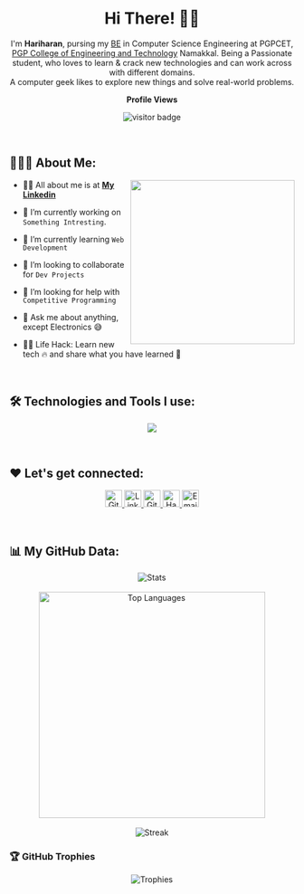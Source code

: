 <h1 align="center">
  Hi There!
  <span role="img" aria-labelledby="wave">
    👋🏻
  </span>
</h1>

<p align="center">
I'm <strong>Hariharan</strong>, pursing my <u>BE</u> in Computer Science Engineering at PGPCET, <a href="[https://www.annauniv.edu/](https://www.pgpcet.ac.in/)">PGP College of Engineering and Technology</a> Namakkal. Being a Passionate student, who loves to learn & crack new technologies and can work across with different domains.<br> A computer geek likes to explore new things and solve real-world problems.
</p>
<p align="center"><b>Profile Views</b></p>
<p align="center"><img src="https://profile-counter.glitch.me/IThariharan/count.svg" alt="visitor badge"/></p>
<br/>

## 👨🏻‍💻 About Me:

<img src="./coding.gif" height="290px" align="right" />

- 🙋‍♂️ All about me is at **[My Linkedin](www.linkedin.com/in/hariharanr04)**

- 🔭 I’m currently working on `Something Intresting`.

- 🌱 I’m currently learning `Web Development`

- 👯 I’m looking to collaborate for `Dev Projects`

- 🤔 I’m looking for help with `Competitive Programming`

- 💬 Ask me about anything, except Electronics :sweat_smile:

- 👨‍💻 Life Hack: Learn new tech :fire: and share what you have learned :tada:


<br>

## 🛠️ Technologies and Tools I use:

<p align="center">
  <a href="https://skillicons.dev">
    <img src="https://skillicons.dev/icons?i=html,css,mongodb,mysql,sqlite,flask,c,java,python,git,github,githubactions,vscode&perline=10" />
  </a>
</p>

<br>

## ❤️ Let's get connected:

<p align="center">
  <a href="https://IThariharan.github.io/" target="_blank">
    <img alt="Github" src="https://img.shields.io/badge/IThariharan.github.io-9146FF.svg?&style=for-the-badge&logo=appveyor&logoColor=white" height="30px" />
  </a> 
  <a href="https://www.linkedin.com/in/hariharanr04" target="_blank">
    <img alt="LinkedIn" src="https://img.shields.io/badge/linkedin-%230077B5.svg?&style=for-the-badge&logo=linkedin&logoColor=white"  height="30px"/>
  </a> 
  <a href="https://github.com/IThariharan" target="_blank">
    <img alt="Github" src="https://img.shields.io/badge/GitHub-100000?style=for-the-badge&logo=github&logoColor=white"  height="30px"/>
  </a> 
  <a href="https://www.hackerrank.com/hariharanr04" target="_blank">
    <img alt="HackerRank" src="https://img.shields.io/badge/HackerRank-%2300EA64.svg?&style=for-the-badge&logo=hackerrank&logoColor=white" height="30px"/>
  </a>

  <a href="mailto:hariharanrdev@gmail.com" target="_blank">
    <img alt="Email" src="https://img.shields.io/badge/Gmail-D14836?style=for-the-badge&logo=gmail&logoColor=white"  height="30px"/>
  </a>
</p>

<br>

## 📊 My GitHub Data:

<div align="center">
  <img src="https://github-readme-stats.anuraghazra1.vercel.app/api?username=IThariharan&show_icons=true&count_private=true&theme=tokyonight" alt="Stats" />
  <br><br>
  <img width="400" src="https://github-readme-stats.vercel.app/api/top-langs/?username=IThariharan&theme=tokyonight&hide=html&exclude_repo=portfolio,mit-healthcentre-website,MomConnect-360,staff-portfolio" alt="Top Languages" />
  <br><br>
  <img src="https://github-readme-streak-stats.herokuapp.com/?user=IThariharan&theme=tokyonight" alt="Streak" />
</div>

### 🏆 GitHub Trophies
<div align="center">
  <img src="https://github-profile-trophy.vercel.app/?username=IThariharan&theme=tokyonight&column=4&row=2&margin-w=15&margin-h=15" alt="Trophies"/>
</div>

<!-- <img src="https://leetcode-stats-six.vercel.app/?username=IThariharan&theme=dark" /> -->
